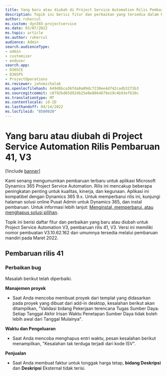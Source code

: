 ```yaml
---
title: Yang baru atau diubah di Project Service Automation Rilis Pembaruan 41, V3
description: Topik ini berisi fitur dan perbaikan yang tersedia dalam Rilis Pembaruan Microsoft Dynamics 365 Project Service Automation 41, V3.
author: ruhercul
ms.custom: dyn365-projectservice
ms.date: 03/07/2022
ms.topic: article
ms.author: ruhercul
audience: Admin
search.audienceType:
- admin
- customizer
- enduser
search.app:
- D365CE
- D365PS
- ProjectOperations
ms.reviewer: johnmichalak
ms.openlocfilehash: 649d8bca36fda0a09dc7230ee4d742cadb32f3b3
ms.sourcegitcommit: c0792bd65d92db25e0e8864879a19c4b93efb10c
ms.translationtype: MT
ms.contentlocale: id-ID
ms.lasthandoff: 04/14/2022
ms.locfileid: "8580920"
---
```

# <a name="whats-new-or-changed-in-project-service-automation-update-release-41-v3"></a>Yang baru atau diubah di Project Service Automation Rilis Pembaruan 41, V3

[!include [banner](../includes/psa-now-project-operations.md)]

Kami senang mengumumkan pembaruan terbaru untuk aplikasi Microsoft Dynamics 365 Project Service Automation. Rilis ini mencakup beberapa peningkatan penting untuk kualitas, kinerja, dan kegunaan. Aplikasi ini kompatibel dengan Dynamics 365 9.x. Untuk memperbarui rilis ini, kunjungi halaman solusi online Pusat Admin untuk Dynamics 365, dan instal pembaruan. Untuk informasi lebih lanjut: [Menginstal, memperbarui, atau menghapus solusi pilihan](/power-platform/admin/install-remove-preferred-solution).

Topik ini berisi daftar fitur dan perbaikan yang baru atau diubah untuk Project Service Automation V3, pembaruan rilis 41, V3. Versi ini memiliki nomor pembuatan V3.10.62.162 dan umumnya tersedia melalui pembaruan mandiri pada Maret 2022.

## <a name="update-release-41"></a>Pembaruan rilis 41

### <a name="bug-fixes"></a>Perbaikan bug

Masalah berikut telah diperbaiki.

**Manajemen proyek**
- Saat Anda mencoba membuat proyek dari templat yang didasarkan pada proyek yang dibuat dari add-in desktop, kesalahan berikut akan ditampilkan, "Validasi bidang Pekerjaan terencana Tugas Sumber Daya: Setiap Tanggal Akhir Irisan Waktu Penetapan Sumber Daya tidak boleh lebih awal dari Tanggal Mulainya".

**Waktu dan Pengeluaran**
- Saat Anda mencoba menghapus entri waktu, pesan kesalahan berikut menampilkan, "Kesalahan tak terduga terjadi dari kode ISV".

**Penjualan**
- Saat Anda membuat faktur untuk tonggak harga tetap, **bidang Deskripsi** dan **Deskripsi** Eksternal tidak terisi. 
